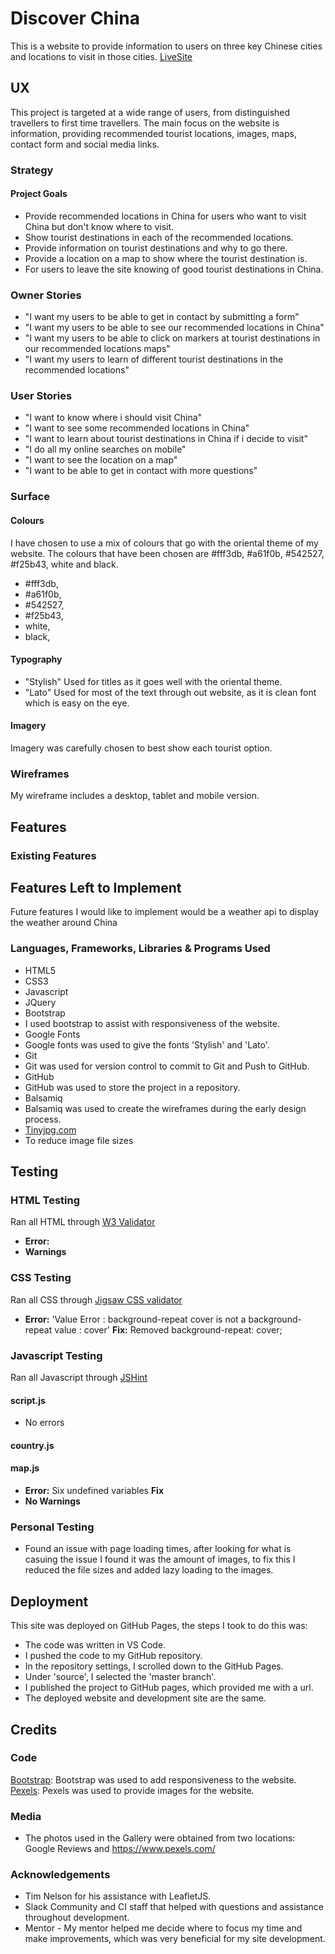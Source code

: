 # Discover China

This is a website to provide information to users on three key Chinese cities and locations to visit in those cities. 
[LiveSite](https://jacktubby.github.io/MS2/)

## UX 
This project is targeted at a wide range of users, from distinguished travellers to first time travellers. The main focus on the website is information, providing recommended tourist locations, images, maps, contact form and social media links.

### Strategy

#### Project Goals
* Provide recommended locations in China for users who want to visit China but don't know where to visit.
* Show tourist destinations in each of the recommended locations.
* Provide information on tourist destinations and why to go there.
* Provide a location on a map to show where the tourist destination is.
* For users to leave the site knowing of good tourist destinations in China.

### Owner Stories
* "I want my users to be able to get in contact by submitting a form"
* "I want my users to be able to see our recommended locations in China"
* "I want my users to be able to click on markers at tourist destinations in our recommended locations maps"
* "I want my users to learn of different tourist destinations in the recommended locations"

### User Stories
* "I want to know where i should visit China"
* "I want to see some recommended locations in China"
* "I want to learn about tourist destinations in China if i decide to visit"
* "I do all my online searches on mobile"
* "I want to see the location on a map"
* "I want to be able to get in contact with more questions"

### Surface

#### Colours
 I have chosen to use a mix of colours that go with the oriental theme of my website. The colours that have been chosen are #fff3db, #a61f0b, #542527, #f25b43, white and black.
 - #fff3db, 
 - #a61f0b,
 - #542527,
 - #f25b43,
 - white,
 - black,
#### Typography
- "Stylish" Used for titles as it goes well with the oriental theme.
- "Lato" Used for most of the text through out website, as it is clean font which is easy on the eye.
#### Imagery
Imagery was carefully chosen to best show each tourist option.
### Wireframes
My wireframe includes a desktop, tablet and mobile version.
## Features 

### Existing Features

## Features Left to Implement
Future features I would like to implement would be a weather api to display the weather around China

### Languages, Frameworks, Libraries & Programs Used 
- HTML5
- CSS3
- Javascript
- JQuery
- Bootstrap
 - I used bootstrap to assist with responsiveness of the website.
- Google Fonts
 - Google fonts was used to give the fonts 'Stylish' and 'Lato'.
- Git
 - Git was used for version control to commit to Git and Push to GitHub.
- GitHub
 - GitHub was used to store the project in a repository.
- Balsamiq
 - Balsamiq was used to create the wireframes during the early design process.
- [Tinyjpg.com](https://tinyjpg.com)
 - To reduce image file sizes

 ## Testing
### HTML Testing
Ran all HTML through [W3 Validator](https://validator.w3.org)
- **Error:**
- **Warnings**
### CSS Testing 
Ran all CSS through [Jigsaw CSS validator](https://jigsaw.w3.org/css-validator/)
- **Error:** 'Value Error : background-repeat cover is not a background-repeat value : cover' **Fix:** Removed background-repeat: cover;
### Javascript Testing
Ran all Javascript through [JSHint](https://jshint.com)
#### script.js
- No errors
#### country.js
#### map.js
- **Error:** Six undefined variables **Fix**
- **No Warnings**
### Personal Testing
- Found an issue with page loading times, after looking for what is casuing the issue I found it was the amount of images, to fix this I reduced the file sizes and added lazy loading to the images.

 ## Deployment
This site was deployed on GitHub Pages, the steps I took to do this was:

- The code was written in VS Code.
- I pushed the code to my GitHub repository.
- In the repository settings, I scrolled down to the GitHub Pages.
- Under 'source', I selected the 'master branch'. 
- I published the project to GitHub pages, which provided me with a url.
- The deployed website and development site are the same.

 ## Credits

 ### Code
 [Bootstrap](https://getbootstrap.com/docs/4.4/getting-started/introduction/): Bootstrap was used to add responsiveness to the website.
 [Pexels](https://www.pexels.com/): Pexels was used to provide images for the website.
 ### Media
 * The photos used in the Gallery were obtained from two locations: Google Reviews and https://www.pexels.com/

 ### Acknowledgements
 - Tim Nelson for his assistance with LeafletJS.
 - Slack Community and CI staff that helped with questions and assistance throughout development.
 - Mentor - My mentor helped me decide where to focus my time and make improvements, which was very beneficial for my site development.